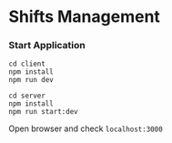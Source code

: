 # Shifts Management

### Start Application
```
cd client
npm install
npm run dev

cd server
npm install
npm run start:dev
```

Open browser and check `localhost:3000`
